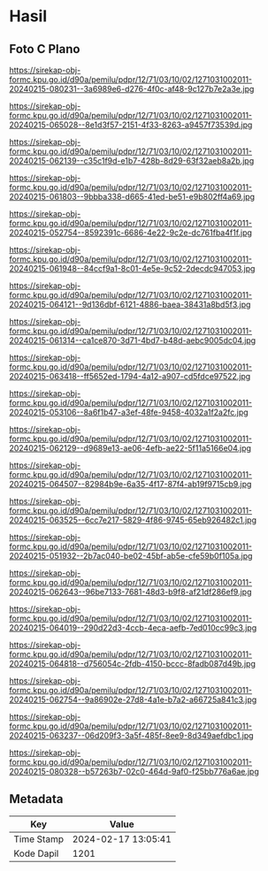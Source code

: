 # Hasil

## Foto C Plano

https://sirekap-obj-formc.kpu.go.id/d90a/pemilu/pdpr/12/71/03/10/02/1271031002011-20240215-080231--3a6989e6-d276-4f0c-af48-9c127b7e2a3e.jpg

https://sirekap-obj-formc.kpu.go.id/d90a/pemilu/pdpr/12/71/03/10/02/1271031002011-20240215-065028--8e1d3f57-2151-4f33-8263-a9457f73539d.jpg

https://sirekap-obj-formc.kpu.go.id/d90a/pemilu/pdpr/12/71/03/10/02/1271031002011-20240215-062139--c35c1f9d-e1b7-428b-8d29-63f32aeb8a2b.jpg

https://sirekap-obj-formc.kpu.go.id/d90a/pemilu/pdpr/12/71/03/10/02/1271031002011-20240215-061803--9bbba338-d665-41ed-be51-e9b802ff4a69.jpg

https://sirekap-obj-formc.kpu.go.id/d90a/pemilu/pdpr/12/71/03/10/02/1271031002011-20240215-052754--8592391c-6686-4e22-9c2e-dc761fba4f1f.jpg

https://sirekap-obj-formc.kpu.go.id/d90a/pemilu/pdpr/12/71/03/10/02/1271031002011-20240215-061948--84ccf9a1-8c01-4e5e-9c52-2decdc947053.jpg

https://sirekap-obj-formc.kpu.go.id/d90a/pemilu/pdpr/12/71/03/10/02/1271031002011-20240215-064121--9d136dbf-6121-4886-baea-38431a8bd5f3.jpg

https://sirekap-obj-formc.kpu.go.id/d90a/pemilu/pdpr/12/71/03/10/02/1271031002011-20240215-061314--ca1ce870-3d71-4bd7-b48d-aebc9005dc04.jpg

https://sirekap-obj-formc.kpu.go.id/d90a/pemilu/pdpr/12/71/03/10/02/1271031002011-20240215-063418--ff5652ed-1794-4a12-a907-cd5fdce97522.jpg

https://sirekap-obj-formc.kpu.go.id/d90a/pemilu/pdpr/12/71/03/10/02/1271031002011-20240215-053106--8a6f1b47-a3ef-48fe-9458-4032a1f2a2fc.jpg

https://sirekap-obj-formc.kpu.go.id/d90a/pemilu/pdpr/12/71/03/10/02/1271031002011-20240215-062129--d9689e13-ae06-4efb-ae22-5f11a5166e04.jpg

https://sirekap-obj-formc.kpu.go.id/d90a/pemilu/pdpr/12/71/03/10/02/1271031002011-20240215-064507--82984b9e-6a35-4f17-87f4-ab19f9715cb9.jpg

https://sirekap-obj-formc.kpu.go.id/d90a/pemilu/pdpr/12/71/03/10/02/1271031002011-20240215-063525--6cc7e217-5829-4f86-9745-65eb926482c1.jpg

https://sirekap-obj-formc.kpu.go.id/d90a/pemilu/pdpr/12/71/03/10/02/1271031002011-20240215-051932--2b7ac040-be02-45bf-ab5e-cfe59b0f105a.jpg

https://sirekap-obj-formc.kpu.go.id/d90a/pemilu/pdpr/12/71/03/10/02/1271031002011-20240215-062643--96be7133-7681-48d3-b9f8-af21df286ef9.jpg

https://sirekap-obj-formc.kpu.go.id/d90a/pemilu/pdpr/12/71/03/10/02/1271031002011-20240215-064019--290d22d3-4ccb-4eca-aefb-7ed010cc99c3.jpg

https://sirekap-obj-formc.kpu.go.id/d90a/pemilu/pdpr/12/71/03/10/02/1271031002011-20240215-064818--d756054c-2fdb-4150-bccc-8fadb087d49b.jpg

https://sirekap-obj-formc.kpu.go.id/d90a/pemilu/pdpr/12/71/03/10/02/1271031002011-20240215-062754--9a86902e-27d8-4a1e-b7a2-a66725a841c3.jpg

https://sirekap-obj-formc.kpu.go.id/d90a/pemilu/pdpr/12/71/03/10/02/1271031002011-20240215-063237--06d209f3-3a5f-485f-8ee9-8d349aefdbc1.jpg

https://sirekap-obj-formc.kpu.go.id/d90a/pemilu/pdpr/12/71/03/10/02/1271031002011-20240215-080328--b57263b7-02c0-464d-9af0-f25bb776a6ae.jpg


## Metadata

| Key        | Value               |
| ---------- | ------------------- |
| Time Stamp | 2024-02-17 13:05:41 |
| Kode Dapil | 1201                |



